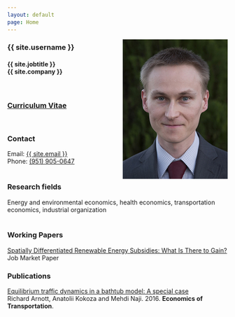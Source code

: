 ```yaml
---
layout: default
page: Home
---
```


<p><img src="assets/photo.jpg" alt="Portrait" style="width:240px; float: right" class="img-responsive">
<h3><b>{{ site.username }} </b></h3>
<h4>{{ site.jobtitle }}<br>{{ site.company }}</h4><br>

<h3><b><a href="{{ site.cv }}">Curriculum Vitae</a></b></h3><br>            
<h3><b>Contact</b></h3>
Email: <a href="mailto:{{ site.email }}">{{ site.email }}</a> <br>
Phone: <a href="tel:1-951-905-0647">(951) 905-0647</a><br><br>
<h3><b>Research fields</b></h3>
Energy and environmental economics, health economics, transportation economics, industrial organization<br><br>
<h3><b>Working Papers</b></h3>
<a href="papers/Kokoza_JMP_October2016.pdf">Spatially Differentiated Renewable Energy Subsidies: What Is There to Gain?</a><br>Job Market Paper<br>
<h3><b>Publications</b></h3>
<a href="http://dx.doi.org/10.1016/j.ecotra.2016.11.001">Equilibrium traffic dynamics in a bathtub model: A special case</a><br>Richard Arnott, Anatolii Kokoza and Mehdi Naji. 2016. <b>Economics of Transportation</b>.<br><br>
</p>
